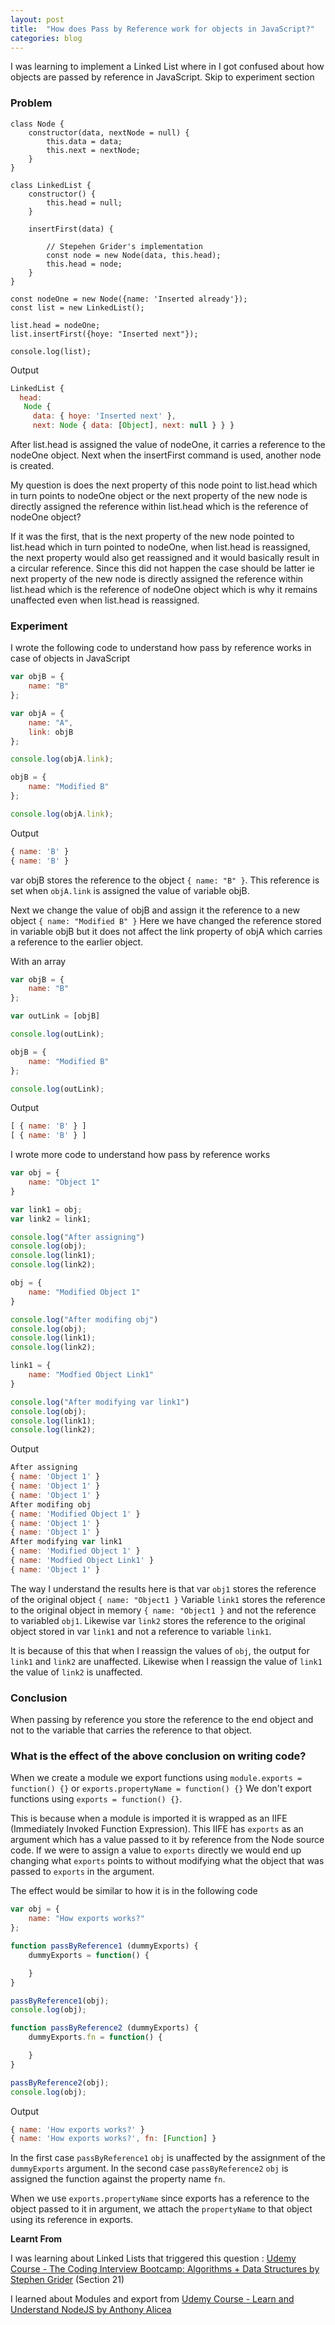 ```yaml
---
layout: post
title:  "How does Pass by Reference work for objects in JavaScript?"
categories: blog
---
```


I was learning to implement a Linked List where in I got confused about how objects are passed by reference in JavaScript. Skip to experiment section 

### Problem

```
class Node {
    constructor(data, nextNode = null) {
        this.data = data;
        this.next = nextNode;
    }
}

class LinkedList {
    constructor() {
        this.head = null;
    }

    insertFirst(data) {

        // Stepehen Grider's implementation
        const node = new Node(data, this.head);
        this.head = node;
    }
}

const nodeOne = new Node({name: 'Inserted already'});
const list = new LinkedList();

list.head = nodeOne;
list.insertFirst({hoye: "Inserted next"});

console.log(list);
```

Output

```javascript
LinkedList {
  head:
   Node {
     data: { hoye: 'Inserted next' },
     next: Node { data: [Object], next: null } } }
```

After list.head is assigned the value of nodeOne, it carries a reference to the nodeOne object. Next when the insertFirst command is used, another node is created.

My question is does the next property of this node point to list.head which in turn points to nodeOne object or the next property of the new node is directly assigned the reference within list.head which is the reference of nodeOne object?

If it was the first, that is the next property of the new node pointed to list.head which in turn pointed to nodeOne, when list.head is reassigned, the next property would also get reassigned and it would basically result in a circular reference. Since this did not happen the case should be latter ie next property of the new node is directly assigned the reference within list.head which is the reference of nodeOne object which is why it remains unaffected even when list.head is reassigned.

### Experiment

I wrote the following code to understand how pass by reference works in case of objects in JavaScript

```javascript
var objB = {
    name: "B"
};

var objA = {
    name: "A",
    link: objB
};

console.log(objA.link);

objB = {
    name: "Modified B"
};

console.log(objA.link);
```

Output

```javascript
{ name: 'B' }
{ name: 'B' }
```

var objB stores the reference to the object ```{ name: "B" }```. This reference is set when ```objA.link``` is assigned the value of variable objB. 

Next we change the value of objB and assign it the reference to a new object ```{ name: "Modified B" }``` Here we have changed the reference stored in variable objB but it does not affect the link property of objA which carries a reference to the earlier object.

With an array

```javascript
var objB = {
    name: "B"
};

var outLink = [objB]

console.log(outLink);

objB = {
    name: "Modified B"
};

console.log(outLink);
```

Output

```javascript
[ { name: 'B' } ]
[ { name: 'B' } ]
```

I wrote more code to understand how pass by reference works 

```javascript
var obj = {
    name: "Object 1"
}

var link1 = obj;
var link2 = link1;

console.log("After assigning")
console.log(obj);
console.log(link1);
console.log(link2);

obj = {
    name: "Modified Object 1"
}

console.log("After modifing obj")
console.log(obj);
console.log(link1);
console.log(link2);

link1 = {
    name: "Modfied Object Link1"
}

console.log("After modifying var link1")
console.log(obj);
console.log(link1);
console.log(link2);
```

Output

```javascript
After assigning
{ name: 'Object 1' }
{ name: 'Object 1' }
{ name: 'Object 1' }
After modifing obj
{ name: 'Modified Object 1' }
{ name: 'Object 1' }
{ name: 'Object 1' }
After modifying var link1
{ name: 'Modified Object 1' }
{ name: 'Modfied Object Link1' }
{ name: 'Object 1' }
```

The way I understand the results here is that  var ```obj1``` stores the reference of the original object ```{ name: "Object1 }``` Variable ```link1``` stores the reference to the original object in memory  ```{ name: "Object1 }``` and not the reference to variabled ```obj1```. Likewise var ```link2``` stores the reference to the original object stored in var ```link1``` and not a reference to variable ```link1```.

It is because of this that when I reassign the values of ```obj```, the output for ```link1``` and ```link2``` are unaffected. Likewise when I reassign the value of ```link1``` the value of ```link2``` is unaffected.

### Conclusion 
When passing by reference you store the reference to the end object and not to the variable that carries the reference to that object.

### What is the effect of the above conclusion on writing code?

When we create a module we export functions using ```module.exports = function() {}``` or ```exports.propertyName = function() {}``` We don't export functions using ```exports = function() {}```. 

This is because when a module is imported it is wrapped as an IIFE (Immediately Invoked Function Expression). This IIFE has ```exports``` as an argument which has a value passed to it by reference from the Node source code. If we were to assign a value to ```exports``` directly we would end up changing what ```exports``` points to without modifying what the object that was passed to ```exports``` in the argument. 

The effect would be similar to how it is in the following code

```javascript
var obj = {
    name: "How exports works?"
};

function passByReference1 (dummyExports) {
    dummyExports = function() {

    } 
}

passByReference1(obj);
console.log(obj);

function passByReference2 (dummyExports) {
    dummyExports.fn = function() {

    }
}

passByReference2(obj);
console.log(obj);
```

Output

```javascript
{ name: 'How exports works?' }
{ name: 'How exports works?', fn: [Function] }
```

In the first case ```passByReference1``` ```obj``` is unaffected by the assignment of the ```dummyExports``` argument. In the second case ```passByReference2``` ```obj``` is assigned the function against the property name ```fn```.

When we use ```exports.propertyName``` since exports has a reference to the object passed to it in argument, we attach the ```propertyName``` to that object using its reference in exports. 

__Learnt From__

I was learning about Linked Lists that triggered this question : [Udemy Course - The Coding Interview Bootcamp: Algorithms + Data Structures by Stephen Grider](https://www.udemy.com/coding-interview-bootcamp-algorithms-and-data-structure/) (Section 21)

I learned about Modules and export from [Udemy Course - Learn and Understand NodeJS by Anthony Alicea](https://www.udemy.com/understand-nodejs/)